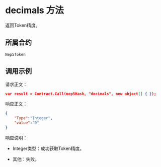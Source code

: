 # decimals 方法

返回Token精度。

## 所属合约

	Nep5Token

## 调用示例

请求正文：

```json
var result = Contract.Call(nep5Hash, "decimals", new object[] { });
```

响应正文：

```json
{
	"Type":"Integer",
	"value":"0"
}
```

响应说明：

- Integer类型：成功获取Token精度。

- 其他：失败。
